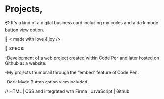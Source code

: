 # Projects, 

💳 It's a kind of a digital business card including my codes and a dark mode button view option.



🤍 < made with love & joy />



📝 SPECS:

-Development of a web project created within Code Pen and later hosted on Github as a website.

-My projects thumbnail through the “embed” feature of Code Pen.

-Dark Mode Button option viem included.

// HTML | CSS and integrated with Firma | JavaScript | Github


